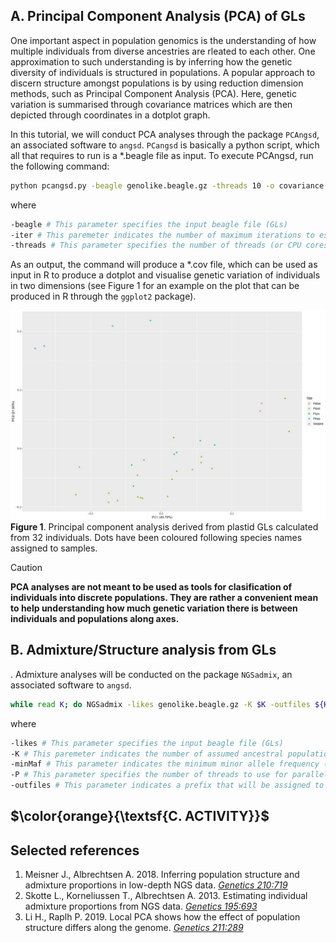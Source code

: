## A. Principal Component Analysis (PCA) of GLs
One important aspect in population genomics is the understanding of how multiple individuals from diverse ancestries are rleated to each other. One approximation to such understanding is by inferring how the genetic diversity of individuals is structured in populations. A popular approach to discern structure amongst populations is by using reduction dimension methods, such as Principal Component Analysis (PCA). Here, genetic variation is summarised through covariance matrices which are then depicted through coordinates in a dotplot graph. 

In this tutorial, we will conduct PCA analyses through the package `PCAngsd`, an associated software to `angsd`. `PCangsd` is basically a python script, which all that requires to run is a \*.beagle file as input. To execute PCAngsd, run the following command:

```bash
python pcangsd.py -beagle genolike.beagle.gz -threads 10 -o covariance.outfile -iter 10000
```

where

```bash
-beagle # This parameter specifies the input beagle file (GLs)
-iter # This paremeter indicates the number of maximum iterations to estimate allele frequencies (is good to increase it since the default is 100 and might not be enough whenever large number of individuals are being analysed). The analysis will stop once the pogram reaches a level of confidence on the estimation of allele frequences.
-threads # This parameter specifies the number of threads (or CPU cores) to use for parallel processing. Increase this parameter whenever working with large genomes and many individuals.
```

As an output, the command will produce a \*.cov file, which can be used as input in R to produce a dotplot and visualise genetic variation of individuals in two dimensions (see Figure 1 for an example on the plot that can be produced in R through the `ggplot2` package).

![Figure 1](https://github.com/siriusb-nox/PopGen_DARWIN_2024/blob/main/IMG/32S_PCAngsd.CP.jpg)
**Figure 1**. Principal component analysis derived from plastid GLs calculated from 32 individuals. Dots have been coloured following species names assigned to samples. 


>[!CAUTION]
>**PCA analyses are not meant to be used as tools for clasification of individuals into discrete populations. They are rather a convenient mean to help understanding how much genetic variation there is between individuals and populations along axes.**


## B. Admixture/Structure analysis from GLs
. Admixture analyses will be conducted on the package `NGSadmix`, an associated software to `angsd`.


```bash
while read K; do NGSadmix -likes genolike.beagle.gz -K $K -outfiles ${K}.NGSadmix.out -printInfo 1 -minMaf 0.05 -P 8; done < clusters.k
```

where

```bash
-likes # This parameter specifies the input beagle file (GLs)
-K # This paremeter indicates the number of assumed ancestral populations that will be modeled. It an range from 1 to any number of your choice.,
-minMaf # This parameter indicates the minimum minor allele frequency (is a filtering criterium).
-P # This parameter specifies the number of threads to use for parallel processing. Increase this parameter whenever working with large genomes and many individuals.
-outfiles # This parameter indicates a prefix that will be assigned to the output files.
```

## $\color{orange}{\textsf{C. ACTIVITY}}$


## Selected references
1. Meisner J., Albrechtsen A. 2018. Inferring population structure and admixture proportions in low-depth NGS data. [_Genetics 210:719_](https://academic.oup.com/genetics/article/210/2/719/5931101)
2. Skotte L., Korneliussen T., Albrechtsen A. 2013. Estimating individual admixture proportions from NGS data. [_Genetics 195:693_](https://academic.oup.com/genetics/article/195/3/693/5935455)
3. Li H., Raplh P. 2019. Local PCA shows how the effect of population structure differs along the genome. [_Genetics 211:289_](https://academic.oup.com/genetics/article/211/1/289/5931130)
